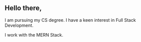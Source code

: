 ## Hello there,

I am pursuing my CS degree.
I have a keen interest in Full Stack Development.

I work with the MERN Stack.